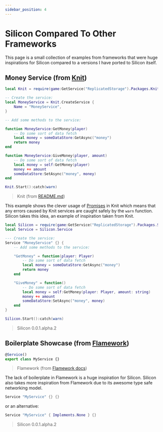 ```yaml
---
sidebar_position: 4
---
```


# Silicon Compared To Other Frameworks

This page is a small collection of examples from frameworks that were huge inspirations for Silicon compared to a versions I have ported to Silicon itself.

## Money Service (from [Knit](https://github.com/Sleitnick/Knit))
```lua
local Knit = require(game:GetService("ReplicatedStorage").Packages.Knit)

-- Create the service:
local MoneyService = Knit.CreateService {
	Name = "MoneyService",
}

-- Add some methods to the service:

function MoneyService:GetMoney(player)
	-- Do some sort of data fetch
	local money = someDataStore:GetAsync("money")
	return money
end

function MoneyService:GiveMoney(player, amount)
	-- Do some sort of data fetch
	local money = self:GetMoney(player)
	money += amount
	someDataStore:SetAsync("money", money)
end

Knit.Start():catch(warn)
```
> Knit (from [README.md](https://github.com/Sleitnick/Knit/blob/main/README.md))

This example shows the clever usage of [Promises](https://github.com/evaera/roblox-lua-promise) in Knit which means that any errors caused by Knit services are caught safely by the `warn` function.
Silicon takes this idea, an example of inspiration taken from Knit.

```lua
local Silicon = require(game:GetService("ReplicatedStorage").Packages.Silicon)
local Service = Silicon.Service

--- Create the service:
Service "MoneyService" {} {
    -- Add some methods to the service:

    "GetMoney" = function(player: Player)
        -- Do some sort of data fetch
	    local money = someDataStore:GetAsync("money")
	    return money
    end

    "GiveMoney" = function()
        -- Do some sort of data fetch
        local money = self:GetMoney(player: Player, amount: string)
        money += amount
        someDataStore:SetAsync("money", money)
    end
}

Silicon.Start():catch(warn)
```
> Silicon 0.0.1.alpha.2

## Boilerplate Showcase (from [Flamework](https://github.com/rbxts-flamework/core))

```ts
@Service()
export class MyService {}
```
> Flamework (from [Flamework docs](https://fireboltofdeath.dev/docs/flamework))

The lack of boilerplate in Flamework is a huge inspiration for Silicon.
Silicon also takes more inspiration from Flamework due to its awesome type safe networking model.

```lua
Service "MyService" {} {}
```
or an alternative:
```lua
Service "MyService" { Implements.None } {}
```
> Silicon 0.0.1.alpha.2